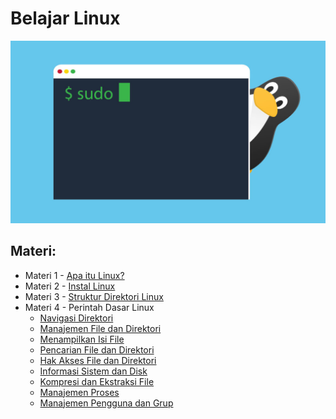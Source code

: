 # Belajar Linux

![](https://github.com/fixploit03/Belajar-Linux/blob/main/linux.jpg)

## Materi:

- Materi 1 - [Apa itu Linux?](https://github.com/fixploit03/Belajar-Linux/tree/main/Apa%20itu%20Linux)
- Materi 2 - [Instal Linux](https://github.com/fixploit03/Belajar-Linux/tree/main/Instal%20Linux)
- Materi 3 - [Struktur Direktori Linux](https://github.com/fixploit03/Belajar-Linux/tree/main/Struktur%20Direktori%20Linux)
- Materi 4 - Perintah Dasar Linux
  - [Navigasi Direktori](https://github.com/fixploit03/Belajar-Linux/tree/main/Navigasi%20Direktori)
  - [Manajemen File dan Direktori](https://github.com/fixploit03/Belajar-Linux/tree/main/Manajemen%20FIle%20dan%20Direktori)
  - [Menampilkan Isi File](https://github.com/fixploit03/Belajar-Linux/tree/main/Menampilkan%20Isi%20FIle)
  - [Pencarian File dan Direktori](https://github.com/fixploit03/Belajar-Linux/tree/main/Pencarian%20File%20dan%20Direktori)
  - [Hak Akses File dan Direktori](https://github.com/fixploit03/Belajar-Linux/tree/main/Hak%20Akses%20File%20dan%20Direktori%20di%20Linux)
  - [Informasi Sistem dan Disk](https://github.com/fixploit03/Belajar-Linux/tree/main/Informasi%20Sistem%20dan%20Disk)
  - [Kompresi dan Ekstraksi File](https://github.com/fixploit03/Belajar-Linux/tree/main/Kompresi%20dan%20Ekstraksi%20File%20di%20Linux)
  - [Manajemen Proses](https://github.com/fixploit03/Belajar-Linux/tree/main/Manajemen%20Proses%20di%20Linux)
  - [Manajemen Pengguna dan Grup](https://github.com/fixploit03/Belajar-Linux/tree/main/Manajemen%20Pengguna%20dan%20Grup%20di%20Linux)
